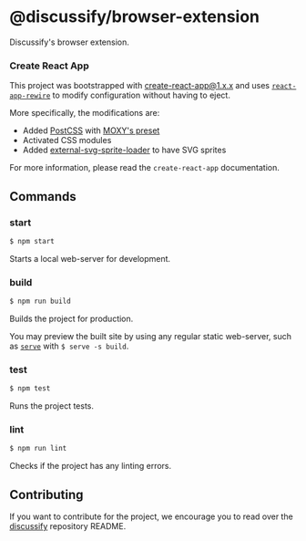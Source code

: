 # @discussify/browser-extension

Discussify's browser extension.

### Create React App

This project was bootstrapped with [create-react-app@1.x.x](https://github.com/facebook/create-react-app) and uses [`react-app-rewire`](https://github.com/timarney/react-app-rewired) to modify configuration without having to eject.

More specifically, the modifications are:

- Added [PostCSS](https://github.com/postcss/postcss) with [MOXY's preset](https://github.com/moxystudio/postcss-preset-moxy)
- Activated CSS modules
- Added [external-svg-sprite-loader](https://github.com/karify/external-svg-sprite-loader) to have SVG sprites

For more information, please read the `create-react-app` documentation.

## Commands

### start

```sh
$ npm start
```

Starts a local web-server for development.

### build

```sh
$ npm run build
```

Builds the project for production.

You may preview the built site by using any regular static web-server, such as [`serve`](https://github.com/zeit/serve) with `$ serve -s build`.

### test

```sh
$ npm test
```

Runs the project tests.

### lint

```sh
$ npm run lint
```

Checks if the project has any linting errors.

## Contributing

If you want to contribute for the project, we encourage you to read over the [discussify](https://github.com/ipfs-shipyard/discussify) repository README.
